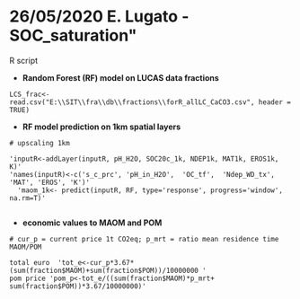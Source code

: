 # 26/05/2020 E. Lugato - SOC_saturation"

R script 
* **Random Forest (RF) model on LUCAS data fractions** 

`LCS_frac<-read.csv("E:\\SIT\\fra\\db\\fractions\\forR_allLC_CaCO3.csv", header = TRUE)`



* **RF model prediction on 1km spatial layers**

```
# upscaling 1km

'inputR<-addLayer(inputR, pH_H2O, SOC20c_1k, NDEP1k, MAT1k, EROS1k, K)'
'names(inputR)<-c('s_c_prc', 'pH_in_H2O',  'OC_tf',  'Ndep_WD_tx',  'MAT', 'EROS', 'K')'
  'maom_1k<- predict(inputR, RF, type='response', progress='window', na.rm=T)'
  
```


* **economic values to MAOM and POM**
```
# cur_p = current price 1t CO2eq; p_mrt = ratio mean residence time MAOM/POM

total euro  'tot_e<-cur_p*3.67*(sum(fraction$MAOM)+sum(fraction$POM))/10000000 '
pom price 'pom_p<-tot_e/((sum(fraction$MAOM)*p_mrt+ sum(fraction$POM))*3.67/10000000)'

```

